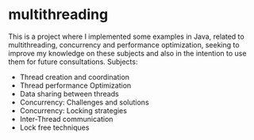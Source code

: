 # multithreading
This is a project where I implemented some examples in Java, related to multithreading, concurrency and performance optimization, seeking to improve my knowledge on these subjects and also in the intention to use them for future consultations.
Subjects:
* Thread creation and coordination
* Thread performance Optimization
* Data sharing between threads
* Concurrency: Challenges and solutions
* Concurrency: Locking strategies
* Inter-Thread communication
* Lock free techniques